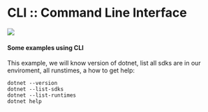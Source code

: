 # CLI :: Command Line Interface
![](https://img.shields.io/badge/Code-C_Sharp-informational?style=flat&logo=csharp&logoColor=white&color=007acc)

#### Some examples using CLI
This example, we will know version of dotnet, list all sdks are in our enviroment, all runstimes, a how to get help:

```
dotnet --version
dotnet --list-sdks
dotnet --list-runtimes
dotnet help
```

